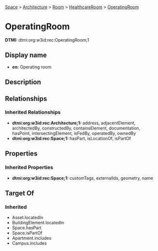 [Space](../../../Space.md) > [Architecture](../../Architecture.md) > [Room](../Room.md) > [HealthcareRoom](HealthcareRoom.md) > [OperatingRoom](.)
# OperatingRoom
**DTMI:** dtmi:org:w3id:rec:OperatingRoom;1
## Display name
- **en:** Operating room
## Description
## Relationships
### Inherited Relationships
* **dtmi:org:w3id:rec:Architecture;1:** address, adjacentElement, architectedBy, constructedBy, containsElement, documentation, hasPoint, intersectingElement, isFedBy, operatedBy, ownedBy
* **dtmi:org:w3id:rec:Space;1:** hasPart, isLocationOf, isPartOf
## Properties
### Inherited Properties
* **dtmi:org:w3id:rec:Space;1:** customTags, externalIds, geometry, name
## Target Of
### Inherited
* Asset.locatedIn
* BuildingElement.locatedIn
* Space.hasPart
* Space.isPartOf
* Apartment.includes
* Campus.includes
